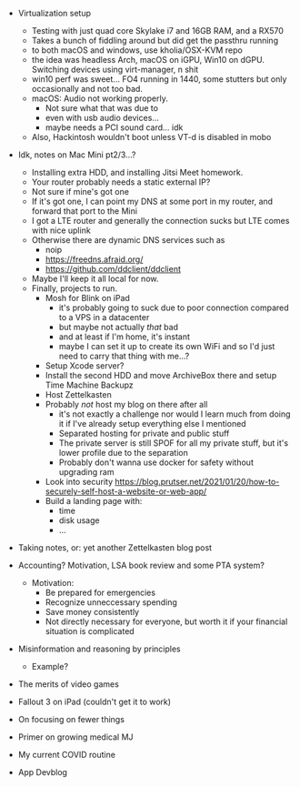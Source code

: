 * Virtualization setup
  * Testing with just quad core Skylake i7 and 16GB RAM, and a RX570
  * Takes a bunch of fiddling around but did get the passthru running
  * to both macOS and windows, use kholia/OSX-KVM repo
  * the idea was headless Arch, macOS on iGPU, Win10 on dGPU. Switching devices using virt-manager, n shit
  * win10 perf was sweet... FO4 running in 1440, some stutters but only occasionally and not too bad.
  * macOS: Audio not working properly.
    * Not sure what that was due to
    * even with usb audio devices...
    * maybe needs a PCI sound card... idk
  * Also, Hackintosh wouldn't boot unless VT-d is disabled in mobo
* Idk, notes on Mac Mini pt2/3...?
  * Installing extra HDD, and installing Jitsi Meet homework.
  * Your router probably needs a static external IP?
  * Not sure if mine's got one
  * If it's got one, I can point my DNS at some port in my router, and forward that port to the Mini
  * I got a LTE router and generally the connection sucks but LTE comes with nice uplink
  * Otherwise there are dynamic DNS services such as
    * noip
    * https://freedns.afraid.org/
    * https://github.com/ddclient/ddclient
  * Maybe I'll keep it all local for now.
  * Finally, projects to run.
    * Mosh for Blink on iPad
      * it's probably going to suck due to poor connection compared to a VPS in a datacenter
      * but maybe not actually *that* bad
      * and at least if I'm home, it's instant
      * maybe I can set it up to create its own WiFi and so I'd just need to carry that thing with me...?
    * Setup Xcode server?
    * Install the second HDD and move ArchiveBox there and setup Time Machine Backupz
    * Host Zettelkasten
    * Probably *not* host my blog on there after all
      * it's not exactly a challenge nor would I learn much from doing it if I've already setup everything else I mentioned
      * Separated hosting for private and public stuff
      * The private server is still SPOF for all my private stuff, but it's lower profile due to the separation
      * Probably don't wanna use docker for safety without upgrading ram
    * Look into security https://blog.prutser.net/2021/01/20/how-to-securely-self-host-a-website-or-web-app/
    * Build a landing page with:
      * time
      * disk usage
      * ...



* Taking notes, or: yet another Zettelkasten blog post
* Accounting? Motivation, LSA book review and some PTA system?
  * Motivation:
    * Be prepared for emergencies
    * Recognize unneccessary spending
    * Save money consistently
    * Not directly necessary for everyone, but worth it if your financial situation is complicated
* Misinformation and reasoning by principles
  * Example?
* The merits of video games
* Fallout 3 on iPad (couldn't get it to work)
* On focusing on fewer things
* Primer on growing medical MJ
* My current COVID routine
* App Devblog

